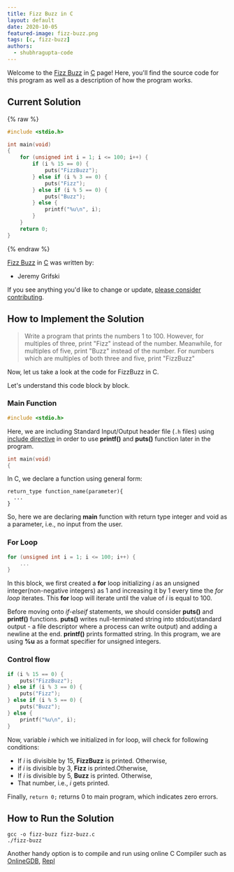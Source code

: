 ```yaml
---
title: Fizz Buzz in C
layout: default
date: 2020-10-05
featured-image: fizz-buzz.png
tags: [c, fizz-buzz]
authors:
  - shubhragupta-code
---
```


Welcome to the [Fizz Buzz](https://sampleprograms.io/projects/fizz-buzz) in [C](https://sampleprograms.io/languages/c) page! Here, you'll find the source code for this program as well as a description of how the program works.

## Current Solution

{% raw %}

```c
#include <stdio.h>

int main(void)
{
    for (unsigned int i = 1; i <= 100; i++) {
        if (i % 15 == 0) {
            puts("FizzBuzz");
        } else if (i % 3 == 0) {
            puts("Fizz");
        } else if (i % 5 == 0) {
            puts("Buzz");
        } else {
            printf("%u\n", i);
        }
    }
    return 0;
}
```

{% endraw %}

[Fizz Buzz](https://sampleprograms.io/projects/fizz-buzz) in [C](https://sampleprograms.io/languages/c) was written by:

- Jeremy Grifski

If you see anything you'd like to change or update, [please consider contributing](https://github.com/TheRenegadeCoder/sample-programs).

## How to Implement the Solution

> Write a program that prints the numbers 1 to 100. However, for multiples of three,
> print "Fizz" instead of the number. Meanwhile, for multiples of five, print "Buzz"
> instead of the number. For numbers which are multiples of both three and five,
> print "FizzBuzz"

Now, let us take a look at the code for FizzBuzz in C.

Let's understand this code block by block.

### Main Function

```c
#include <stdio.h>
```

Here, we are including Standard Input/Output header file (`.h` files) using [include directive][1] in order to use **printf()** and **puts()** function later in the program.

```c
int main(void)
{
```

In C, we declare a function using general form:

```
return_type function_name(parameter){
  ...
}
```

So, here we are declaring **main** function with return type integer and void as a parameter, i.e., no input from the user.

### For Loop

```c
for (unsigned int i = 1; i <= 100; i++) {
    ...
}
```

In this block, we first created a **for** loop initializing *i* as an unsigned integer(non-negative integers) as 1 and increasing it by 1 every time the *for loop* iterates. This **for** loop will iterate until the value of *i* is equal to 100.

Before moving onto *if-elseif* statements, we should consider **puts()** and **printf()** functions. **puts()** writes null-terminated string into stdout(standard output - a file descriptor where a process can write output) and adding a newline at the end. **printf()** prints formatted string. In this program, we are using **%u** as a format specifier for unsigned integers.

### Control flow

```c
if (i % 15 == 0) {
    puts("FizzBuzz");
} else if (i % 3 == 0) {
    puts("Fizz");
} else if (i % 5 == 0) {
    puts("Buzz");
} else {
    printf("%u\n", i);
}
```

Now, variable *i* which we initialized in for loop, will check for following conditions:
- If *i* is divisible by 15, **FizzBuzz** is printed. Otherwise,
- if *i* is divisible by 3, **Fizz** is printed.Otherwise,
- If *i* is divisible by 5, **Buzz** is printed. Otherwise,
- That number, i.e., *i* gets printed.

Finally, `return 0;` returns 0 to main program, which indicates zero errors.

[1]: https://en.wikipedia.org/wiki/Include_directive


## How to Run the Solution

```console
gcc -o fizz-buzz fizz-buzz.c
./fizz-buzz
```
Another handy option is to compile and run using online C Compiler such as [OnlineGDB][2], [Repl][3]

[2]: https://www.onlinegdb.com/
[3]: https://replit.com/languages/c
